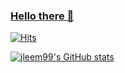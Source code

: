 ### [Hello there 👋](https://www.youtube.com/watch?v=rEq1Z0bjdwc)

[![Hits](https://hits.seeyoufarm.com/api/count/incr/badge.svg?url=https%3A%2F%2Fgithub.com%2Fjleem99&count_bg=%235028F8&title_bg=%23272727&icon=&icon_color=%23E7E7E7&title=hits&edge_flat=false)](https://hits.seeyoufarm.com)

[![jleem99's GitHub stats](https://github-readme-stats.vercel.app/api?username=jleem99&count_private=true&show_icons=true)](https://github.com/anuraghazra/github-readme-stats)

<!-- [![Top Langs](https://github-readme-stats.vercel.app/api/top-langs/?username=jleem99&layout=compact)](https://github.com/anuraghazra/github-readme-stats) -->

<!--
**jleem99/jleem99** is a ✨ _special_ ✨ repository because its `README.md` (this file) appears on your GitHub profile.

Here are some ideas to get you started:

- 🔭 I’m currently working on ...
- 🌱 I’m currently learning ...
- 👯 I’m looking to collaborate on ...
- 🤔 I’m looking for help with ...
- 💬 Ask me about ...
- 📫 How to reach me: ...
- 😄 Pronouns: ...
- ⚡ Fun fact: ...
-->
